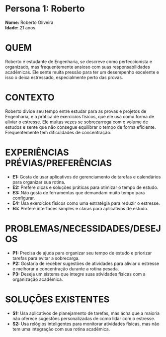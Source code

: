 # Persona 1: Roberto

**Nome:** Roberto Oliveira  
**Idade:** 21 anos  

# QUEM  
Roberto é estudante de Engenharia, se descreve como perfeccionista e organizado, mas frequentemente ansioso com suas responsabilidades acadêmicas. Ele sente muita pressão para ter um desempenho excelente e isso o deixa estressado, especialmente perto das provas.

# CONTEXTO  
Roberto divide seu tempo entre estudar para as provas e projetos de Engenharia, e a prática de exercícios físicos, que ele usa como forma de aliviar o estresse. Ele muitas vezes se sobrecarrega com o volume de estudos e sente que não consegue equilibrar o tempo de forma eficiente. Frequentemente tem dificuldades de concentração.

# EXPERIÊNCIAS PRÉVIAS/PREFERÊNCIAS  
- **E1:** Gosta de usar aplicativos de gerenciamento de tarefas e calendários para organizar sua rotina.  
- **E2:** Prefere dicas e soluções práticas para otimizar o tempo de estudo.  
- **E3:** Não gosta de ferramentas que demandam muito tempo para configurar.  
- **E4:** Usa exercícios físicos como uma estratégia para reduzir o estresse.  
- **E5:** Prefere interfaces simples e claras para aplicativos de estudo.  

# PROBLEMAS/NECESSIDADES/DESEJOS  
- **P1:** Precisa de ajuda para organizar seu tempo de estudo e priorizar tarefas para evitar a sobrecarga.  
- **P2:** Gostaria de receber sugestões de atividades para aliviar o estresse e melhorar a concentração durante a rotina pesada.  
- **P3:** Deseja um sistema que integre suas atividades físicas com a organização acadêmica.  

# SOLUÇÕES EXISTENTES  
- **S1:** Usa aplicativos de planejamento de tarefas, mas acha que a maioria não oferece sugestões personalizadas de como lidar com o estresse.  
- **S2:** Usa relógios inteligentes para monitorar atividades físicas, mas não tem uma integração com sua rotina acadêmica.
